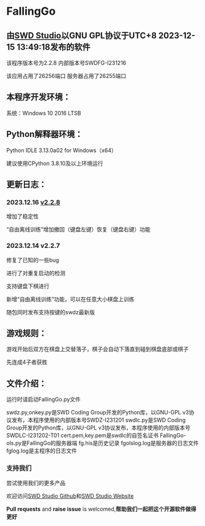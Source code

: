 # FallingGo 
## 由[SWD Studio](https://github.com/swdstudio "访问我们的github")以GNU GPL协议于UTC+8 2023-12-15 13:49:18发布的软件

该程序版本号为2.2.8 内部版本号SWDFG-I231216

该应用占用了26256端口  服务器占用了26255端口

## 本程序开发环境：
系统：Windows 10 2016 LTSB

## Python解释器环境：

Python IDLE 3.13.0a02 for Windows（x64）

建议使用CPython 3.8.10及以上环境运行

## 更新日志：
### 2023.12.16 [v2.2.8](https://github.com/swdstudio/FallingGo/releases/tag/v2.2.8 "前往")

增加了稳定性

“自由离线训练”增加撤回（键盘左键）恢复（键盘右键）功能

### 2023.12.14 v2.2.7
修复了已知的一些bug

进行了对重复启动的检测

支持键盘下棋进行

新增“自由离线训练”功能，可以在任意大小棋盘上训练

随包同时发布支持按键的swdz最新版

## 游戏规则：

游戏开始后双方在棋盘上交替落子，棋子会自动下落直到碰到棋盘底部或棋子

先连成4子者获胜

## 文件介绍：
运行时请启动FallingGo.py文件

swdz.py,onkey.py是SWD Coding Group开发的Python库，以GNU-GPL v3协议发布，本程序使用的内部版本号SWDZ-I231201
swdlc.py是SWD Coding Group开发的Python库，以GNU-GPL v3协议发布，本程序使用的内部版本号SWDLC-I231202-T01
cert.pem,key.pem是swdlc的自签名证书
FallingGo-ols.py是FallingGo的服务器端
fg.his是历史记录
fgolslog.log是服务器的日志文件
fglog.log是主程序的日志文件

### 支持我们
尝试使用我们的更多产品

欢迎访问[SWD Studio Github](https://github.com/swdstudio "访问我们的github")和[SWD Studio Website](http://swd-go.ysepan.com "访问我们的国内下载站")

**Pull requests** and **raise issue** is welcomed,**帮助我们一起把这个开源软件做得更好**
